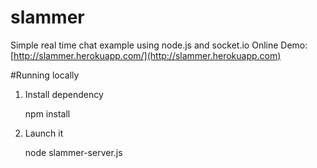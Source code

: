 slammer
=======

Simple real time chat example using node.js and socket.io
Online Demo: [http://slammer.herokuapp.com/](http://slammer.herokuapp.com)

#Running locally

1. Install dependency

	npm install

2. Launch it

	node slammer-server.js